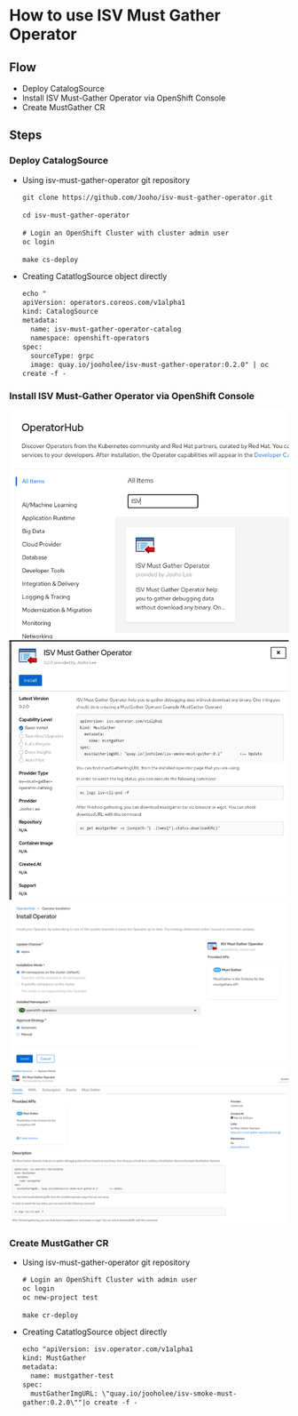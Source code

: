# How to use ISV Must Gather Operator

## Flow
- Deploy CatalogSource
- Install ISV Must-Gather Operator via OpenShift Console
- Create MustGather CR


## Steps
### Deploy CatalogSource
- Using isv-must-gather-operator git repository
  ~~~
  git clone https://github.com/Jooho/isv-must-gather-operator.git

  cd isv-must-gather-operator

  # Login an OpenShift Cluster with cluster admin user
  oc login 

  make cs-deploy
  ~~~
- Creating CatatlogSource object directly
  ~~~
  echo "
  apiVersion: operators.coreos.com/v1alpha1 
  kind: CatalogSource 
  metadata: 
    name: isv-must-gather-operator-catalog 
    namespace: openshift-operators 
  spec: 
    sourceType: grpc 
    image: quay.io/jooholee/isv-must-gather-operator:0.2.0" | oc create -f -  
  ~~~


### Install ISV Must-Gather Operator via OpenShift Console
  ![Image](images/isv-must-gather-operator-1.png)
  ![Image](images/isv-must-gather-operator-2.png)
  ![Image](images/isv-must-gather-operator-3.png)
  ![Image](images/isv-must-gather-operator-4.png)


### Create MustGather CR
- Using isv-must-gather-operator git repository
  ~~~
  # Login an OpenShift Cluster with admin user
  oc login
  oc new-project test

  make cr-deploy
  ~~~
- Creating CatatlogSource object directly
  ~~~
  echo "apiVersion: isv.operator.com/v1alpha1
  kind: MustGather
  metadata:
    name: mustgather-test
  spec: 
    mustGatherImgURL: \"quay.io/jooholee/isv-smoke-must-gather:0.2.0\""|o create -f -
  ~~~
